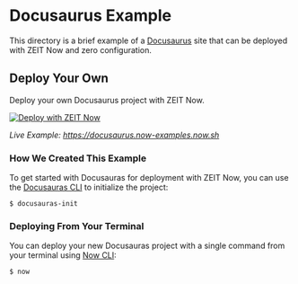# Docusaurus Example

This directory is a brief example of a [Docusaurus](https://docusaurus.io/) site that can be deployed with ZEIT Now and zero configuration.

## Deploy Your Own

Deploy your own Docusaurus project with ZEIT Now.

[![Deploy with ZEIT Now](https://zeit.co/button)](https://zeit.co/new/project?template=https://github.com/zeit/now-examples/tree/master/docusaurus)

*Live Example: https://docusaurus.now-examples.now.sh*

### How We Created This Example

To get started with Docusauras for deployment with ZEIT Now, you can use the [Docusauras CLI](https://docusaurus.io/docs/en/installation) to initialize the project:

```shell
$ docusauras-init
```

### Deploying From Your Terminal

You can deploy your new Docusauras project with a single command from your terminal using [Now CLI](/download):

```shell
$ now
```
